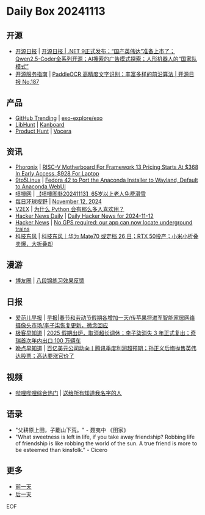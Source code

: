 # Daily Box 20241113

## 开源
- [开源日报](https://www.oschina.net/news/column?columnId=25) | [开源日报 | .NET 9正式发布；“国产英伟达”准备上市了；Qwen2.5-Coder全系列开源；AI搜索的广告模式探索；人形机器人的“国家队模式”](https://www.oschina.net/news/320302)
- [开源服务指南](https://osguider.com/blog/) | [PaddleOCR 高精度文字识别：丰富多样的前沿算法 | 开源日报 No.187](https://osguider.com/blog/post/daily/daily-187/)

## 产品
- [GitHub Trending](https://github.com/trending?since=daily) | [exo-explore/exo](https://github.com/exo-explore/exo)
- [LibHunt](https://www.libhunt.com/) | [Kanboard](https://www.libhunt.com/r/kanboard)
- [Product Hunt](https://www.producthunt.com) | [Vocera](https://www.producthunt.com/posts/vocera)

## 资讯
- [Phoronix](https://www.phoronix.com/) | [RISC-V Motherboard For Framework 13 Pricing Starts At $368 In Early Access, $928 For Laptop](https://www.phoronix.com/news/RISC-V-Framework-Early-Access)
- [9to5Linux](https://9to5linux.com/) | [Fedora 42 to Port the Anaconda Installer to Wayland, Default to Anaconda WebUI](https://9to5linux.com/fedora-42-to-port-the-anaconda-installer-to-wayland-default-to-anaconda-webui)
- [喷嚏网](http://www.dapenti.com/blog/blog.asp?subjectid=70&name=xilei) | [【喷嚏图卦20241113】65岁以上老人免费滑雪](http://www.dapenti.com/blog/more.asp?name=xilei&id=182414)
- [每日环球视野](https://idai.ly/) | [November 12, 2024](http://m.idai.ly/se/a193iG?1731340800)
- [V2EX](https://www.v2ex.com/) | [为什么 Python 会有那么多人喜欢用？](https://www.v2ex.com/t/1089258)
- [Hacker News Daily](https://www.daemonology.net/hn-daily/) | [Daily Hacker News for 2024-11-12](https://www.daemonology.net/hn-daily/2024-11-12.html)
- [Hacker News](https://news.ycombinator.com/front) | [No GPS required: our app can now locate underground trains](https://news.ycombinator.com/item?id=42122085)
- [科技东风](https://m.smzdm.com/tag/tn0400v/) | [科技东风｜华为 Mate70 或定档 26 日；RTX 50投产；小米小折叠卖爆，大折叠却](https://post.m.smzdm.com/p/a6pzo290/)

## 漫游
- [博友圈](https://www.boyouquan.com/home) | [八段锦练习效果反馈](https://www.boyouquan.com/go?from=feed&link=https%3A%2F%2Fvrast.cn%2Fposts%2F33577%2F)

## 日报
- [爱范儿早报](https://www.ifanr.com/category/ifanrnews) | [早报|春节和劳动节假期各增加一天/传苹果将进军智能家居网络摄像头市场/李子柒恢复更新，微念回应](https://www.ifanr.com/1605828)
- [极客早知道](https://www.geekpark.net/column/74) | [2025 假期出炉，取消超长调休；李子柒消失 3 年正式复出；奇瑞首次年内出口 100 万辆车](https://www.geekpark.net/news/342994)
- [晚点早知道](https://www.latepost.com/news/index?proma=3) | [百亿美元公司动向丨腾讯季度利润超预期；孙正义后悔抛售英伟达股票；高达要涨官价了](https://www.latepost.com/news/dj_detail?id=2618)

## 视频
- [哔哩哔哩综合热门](https://www.bilibili.com/v/popular/all/) | [送给所有知道我名字的人](https://b23.tv/BV14UUAYmExC)

## 语录
- "父耕原上田，子劚山下荒。" - 聂夷中 《田家》
- "What sweetness is left in life, if you take away friendship? Robbing life of friendship is like robbing the world of the sun. A true friend is more to be esteemed than kinsfolk." - Cicero

## 更多
- [前一天](daily-box-20241112.md)
- [后一天](daily-box-20241114.md)

EOF